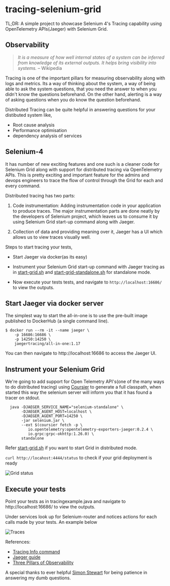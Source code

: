 # tracing-selenium-grid

TL;DR: A simple project to showcase Selenium 4's Tracing capability using OpenTelemetry APIs(Jaeger) with Selenium Grid.

## Observability 
> *It is a measure of how well internal states of a system can be inferred from knowledge of its external outputs. It helps bring visibility into systems.* – Wikipedia 

Tracing is one of the important pillars for measuring observability along with logs and metrics. Its a way of thinking about the system, a way of being able to ask the system questions, that you need the answer to when you didn't know the questions beforehand. On the other hand, alerting is a way of asking questions when you do know the question beforehand.

Distributed Tracing can be quite helpful in answering questions for your distibuted system like,

* Root cause analysis
* Performance optimisation
* dependency analysis of services

## Selenium-4 
It has number of new exciting features and one such is a cleaner code for Selenium Grid along with support for distributed tracing via OpenTelemetry APIs. This is pretty exciting and important feature for the admins and devops engineers to trace the flow of control through the Grid for each and every command.

Distributed tracing has two parts:

1. Code instrumentation: Adding instrumentation code in your application to produce traces. The major instrumentation parts are done neatly by the developers of Selenium project, which leaves us to consume it by using Selenium Grid start-up command along with Jaeger.

2. Collection of data and providing meaning over it, Jaeger has a UI which allows us to view traces visually well.

Steps to start tracing your tests,

* Start Jaeger via docker(as its easy)

* Instrument your Selenium Grid start-up command with Jaeger tracing as in [start-grid.sh](/start-grid.sh) and [start-grid-standalone.sh](/start-grid-standalone.sh) for standalone mode.

* Now execute your tests tests, and navigate to `http://localhost:16686/` to view the outputs.

## Start Jaeger via docker server
The simplest way to start the all-in-one is to use the pre-built image published to DockerHub (a single command line).

```
$ docker run --rm -it --name jaeger \
    -p 16686:16686 \
    -p 14250:14250 \
    jaegertracing/all-in-one:1.17
  ```
  You can then navigate to http://localhost:16686 to access the Jaeger UI.

## Instrument your Selenium Grid
We're going to add support for Open Telemetry API's(one of the many ways to do distributed tracing) using [Coursier](https://get-coursier.io/docs/overview) to generate a full classpath, when started this way the selenium server will inform you that it has found a tracer on stdout.

```
  java -DJAEGER_SERVICE_NAME="selenium-standalone" \
       -DJAEGER_AGENT_HOST=localhost \
       -DJAEGER_AGENT_PORT=14250 \
       -jar selenium.jar \
       --ext $(coursier fetch -p \
          io.opentelemetry:opentelemetry-exporters-jaeger:0.2.4 \
          io.grpc:grpc-okhttp:1.26.0) \
       standalone
```
Refer [start-grid.sh](/start-grid.sh) if you want to start Grid in distributed mode.

```curl http://locahost:4444/status``` to check if your grid deployment is ready

![Grid status](/images/grid-ready.png)

## Execute your tests
Point your tests as in tracingexample.java and navigate to http://localhost:16686/ to view the outputs.

Under services look up for Selenium-router and notices actions for each calls made by your tests. An example below

![Traces](/images/route-traces.png)

References:
* [Tracing Info command](https://github.com/SeleniumHQ/selenium/)
* [Jaeger guide](https://www.jaegertracing.io/docs/1.17/getting-started/)
* [Three Pillars of Observability](https://learning.oreilly.com/library/view/distributed-systems-observability/9781492033431/ch04.html)

A special thanks to ever helpful [Simon Stewart](https://github.com/shs96c) for being patience in answering my dumb questions.
